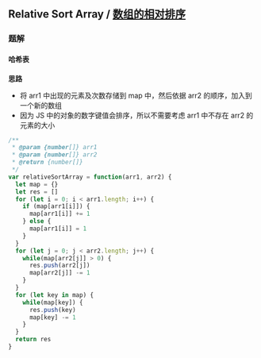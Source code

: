 ## Relative Sort Array / [数组的相对排序](https://leetcode-cn.com/problems/relative-sort-array/)

### 题解
#### 哈希表
**思路**
+ 将 arr1 中出现的元素及次数存储到 map 中，然后依据 arr2 的顺序，加入到一个新的数组
+ 因为 JS 中的对象的数字键值会排序，所以不需要考虑 arr1 中不存在 arr2 的元素的大小

```js
/**
 * @param {number[]} arr1
 * @param {number[]} arr2
 * @return {number[]}
 */
var relativeSortArray = function(arr1, arr2) {
  let map = {}
  let res = []
  for (let i = 0; i < arr1.length; i++) {
    if (map[arr1[i]]) {
      map[arr1[i]] += 1
    } else {
      map[arr1[i]] = 1
    }
  }
  for (let j = 0; j < arr2.length; j++) {
    while(map[arr2[j]] > 0) {
      res.push(arr2[j])
      map[arr2[j]] -= 1
    }
  }
  for (let key in map) {
    while(map[key]) {
      res.push(key)
      map[key] -= 1
    }
  }
  return res
}
```